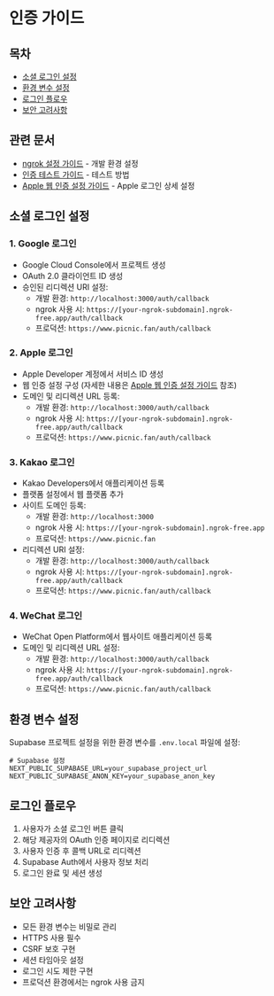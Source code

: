 # 인증 가이드

## 목차
- [소셜 로그인 설정](#소셜-로그인-설정)
- [환경 변수 설정](#환경-변수-설정)
- [로그인 플로우](#로그인-플로우)
- [보안 고려사항](#보안-고려사항)

## 관련 문서
- [ngrok 설정 가이드](./ngrok-setup-guide.md) - 개발 환경 설정
- [인증 테스트 가이드](./auth-testing-guide.md) - 테스트 방법
- [Apple 웹 인증 설정 가이드](./apple-web-auth-guide.md) - Apple 로그인 상세 설정

## 소셜 로그인 설정

### 1. Google 로그인
- Google Cloud Console에서 프로젝트 생성
- OAuth 2.0 클라이언트 ID 생성
- 승인된 리디렉션 URI 설정:
  - 개발 환경: `http://localhost:3000/auth/callback`
  - ngrok 사용 시: `https://[your-ngrok-subdomain].ngrok-free.app/auth/callback`
  - 프로덕션: `https://www.picnic.fan/auth/callback`

### 2. Apple 로그인
- Apple Developer 계정에서 서비스 ID 생성
- 웹 인증 설정 구성 (자세한 내용은 [Apple 웹 인증 설정 가이드](./apple-web-auth-guide.md) 참조)
- 도메인 및 리디렉션 URL 등록:
  - 개발 환경: `http://localhost:3000/auth/callback`
  - ngrok 사용 시: `https://[your-ngrok-subdomain].ngrok-free.app/auth/callback`
  - 프로덕션: `https://www.picnic.fan/auth/callback`

### 3. Kakao 로그인
- Kakao Developers에서 애플리케이션 등록
- 플랫폼 설정에서 웹 플랫폼 추가
- 사이트 도메인 등록:
  - 개발 환경: `http://localhost:3000`
  - ngrok 사용 시: `https://[your-ngrok-subdomain].ngrok-free.app`
  - 프로덕션: `https://www.picnic.fan`
- 리디렉션 URI 설정:
  - 개발 환경: `http://localhost:3000/auth/callback`
  - ngrok 사용 시: `https://[your-ngrok-subdomain].ngrok-free.app/auth/callback`
  - 프로덕션: `https://www.picnic.fan/auth/callback`

### 4. WeChat 로그인
- WeChat Open Platform에서 웹사이트 애플리케이션 등록
- 도메인 및 리디렉션 URL 설정:
  - 개발 환경: `http://localhost:3000/auth/callback`
  - ngrok 사용 시: `https://[your-ngrok-subdomain].ngrok-free.app/auth/callback`
  - 프로덕션: `https://www.picnic.fan/auth/callback`

## 환경 변수 설정

Supabase 프로젝트 설정을 위한 환경 변수를 `.env.local` 파일에 설정:

```env
# Supabase 설정
NEXT_PUBLIC_SUPABASE_URL=your_supabase_project_url
NEXT_PUBLIC_SUPABASE_ANON_KEY=your_supabase_anon_key
```

## 로그인 플로우

1. 사용자가 소셜 로그인 버튼 클릭
2. 해당 제공자의 OAuth 인증 페이지로 리디렉션
3. 사용자 인증 후 콜백 URL로 리디렉션
4. Supabase Auth에서 사용자 정보 처리
5. 로그인 완료 및 세션 생성

## 보안 고려사항

- 모든 환경 변수는 비밀로 관리
- HTTPS 사용 필수
- CSRF 보호 구현
- 세션 타임아웃 설정
- 로그인 시도 제한 구현
- 프로덕션 환경에서는 ngrok 사용 금지 
